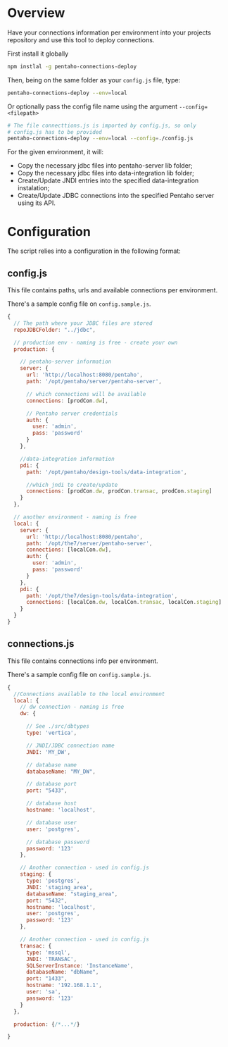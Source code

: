# Overview

Have your connections information per environment into your projects repository and use this tool to deploy connections.

First install it globally

```bash
npm instlal -g pentaho-connections-deploy
```

Then, being on the same folder as your `config.js` file, type:

```bash
pentaho-connections-deploy --env=local
```

Or optionally pass the config file name using the argument `--config=<filepath>`

```bash
# The file connecttions.js is imported by config.js, so only
# config.js has to be provided
pentaho-connections-deploy --env=local --config=./config.js
```

For the given environment, it will:

 - Copy the necessary jdbc files into pentaho-server lib folder;
 - Copy the necessary jdbc files into data-integration lib folder;
 - Create/Update JNDI entries into the specified data-integration instalation;
 - Create/Update JDBC connections into the specified Pentaho server using its API.


# Configuration

The script relies into a configuration in the following format:

## config.js

This file contains paths, urls and available connections per environment.

There's a sample config file on `config.sample.js`.

```javascript
{
  // The path where your JDBC files are stored
  repoJDBCFolder: "../jdbc",

  // production env - naming is free - create your own
  production: {

    // pentaho-server information
    server: {
      url: 'http://localhost:8080/pentaho',
      path: '/opt/pentaho/server/pentaho-server',

      // which connections will be available
      connections: [prodCon.dw],

      // Pentaho server credentials
      auth: {
        user: 'admin',
        pass: 'password'
      }
    },

    //data-integration information
    pdi: {
      path: '/opt/pentaho/design-tools/data-integration',

      //which jndi to create/update
      connections: [prodCon.dw, prodCon.transac, prodCon.staging]
    }
  },

  // another environment - naming is free
  local: {
    server: {
      url: 'http://localhost:8080/pentaho',
      path: '/opt/the7/server/pentaho-server',
      connections: [localCon.dw],
      auth: {
        user: 'admin',
        pass: 'password'
      }
    },
    pdi: {
      path: '/opt/the7/design-tools/data-integration',
      connections: [localCon.dw, localCon.transac, localCon.staging]
    }
  }
}
```

## connections.js

This file contains connections info per environment.

There's a sample config file on `config.sample.js`.

```javascript
{
  //Connections available to the local environment
  local: {
    // dw connection - naming is free
    dw: {

      // See ./src/dbtypes
      type: 'vertica',

      // JNDI/JDBC connection name 
      JNDI: 'MY_DW',

      // database name 
      databaseName: "MY_DW",

      // database port
      port: "5433",

      // database host
      hostname: 'localhost',

      // database user
      user: 'postgres',

      // database password
      password: '123'
    },

    // Another connection - used in config.js
    staging: {
      type: 'postgres',
      JNDI: 'staging_area',
      databaseName: "staging_area",
      port: "5432",
      hostname: 'localhost',
      user: 'postgres',
      password: '123'
    },

    // Another connection - used in config.js
    transac: {
      type: 'mssql',
      JNDI: 'TRANSAC',
      SQLServerInstance: 'InstanceName',
      databaseName: "dbName",
      port: "1433",
      hostname: '192.168.1.1',
      user: 'sa',
      password: '123'
    }
  },

  production: {/*...*/}

}
```